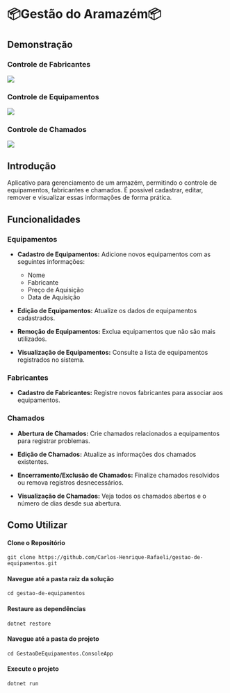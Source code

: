 ﻿# 📦Gestão do Aramazém📦

## Demonstração


### Controle de Fabricantes

![](https://i.imgur.com/0ESbxhv.gif)

### Controle de Equipamentos
![](https://i.imgur.com/HJOxcoX.gif)

### Controle de Chamados

![](https://i.imgur.com/Z8NaOWF.gif)


## Introdução

Aplicativo para gerenciamento de um armazém, permitindo o controle de equipamentos, fabricantes e chamados. É possível cadastrar, editar, remover e visualizar essas informações de forma prática.

## Funcionalidades

### Equipamentos

- **Cadastro de Equipamentos:** Adicione novos equipamentos com as seguintes informações:
  - Nome
  - Fabricante
  - Preço de Aquisição
  - Data de Aquisição

- **Edição de Equipamentos:** Atualize os dados de equipamentos cadastrados.

- **Remoção de Equipamentos:** Exclua equipamentos que não são mais utilizados.

- **Visualização de Equipamentos:** Consulte a lista de equipamentos registrados no sistema.

### Fabricantes

- **Cadastro de Fabricantes:** Registre novos fabricantes para associar aos equipamentos.

### Chamados

- **Abertura de Chamados:** Crie chamados relacionados a equipamentos para registrar problemas.

- **Edição de Chamados:** Atualize as informações dos chamados existentes.

- **Encerramento/Exclusão de Chamados:** Finalize chamados resolvidos ou remova registros desnecessários.

- **Visualização de Chamados:** Veja todos os chamados abertos e o número de dias desde sua abertura.

## Como Utilizar

#### Clone o Repositório
```
git clone https://github.com/Carlos-Henrique-Rafaeli/gestao-de-equipamentos.git
```

#### Navegue até a pasta raiz da solução
```
cd gestao-de-equipamentos
```

#### Restaure as dependências
```
dotnet restore
```

#### Navegue até a pasta do projeto
```
cd GestaoDeEquipamentos.ConsoleApp
```

#### Execute o projeto
```
dotnet run
```